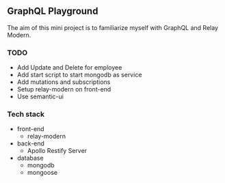 ## GraphQL Playground

The aim of this mini project is to familiarize myself with GraphQL and Relay Modern.

### TODO
 * Add Update and Delete for employee
 * Add start script to start mongodb as service
 * Add mutations and subscriptions
 * Setup relay-modern on front-end
 * Use semantic-ui

### Tech stack
  * front-end
    * relay-modern
  * back-end
    * Apollo Restify Server
  * database
    * mongodb
    * mongoose

